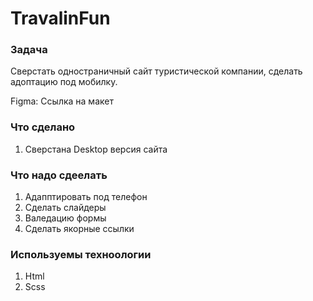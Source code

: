 # TravalinFun

### Задача 
Сверстать одностраничный сайт туристической компании, сделать адоптацию под мобилку.

Figma: <a link="https://www.figma.com/file/IY63uvaYi6I71RLl62cSd7/Landing-Page-Website-Travel-(Community)?type=design&node-id=0-1&mode=design&t=LzfLolxNJ31b26O0-0">Ссылка на макет</a>

### Что сделано
1. Сверстана Desktop версия сайта

### Что надо сдеелать
1. Адапптировать под телефон
2. Сделать слайдеры
3. Валедацию формы
4. Сделать якорные ссылки

### Используемы техноологии
1. Html
2. Scss

